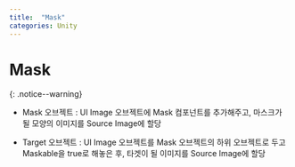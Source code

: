 ```yaml
---
title:  "Mask"
categories: Unity
---
```


# Mask
{: .notice--warning}

- Mask 오브젝트 : UI Image 오브젝트에 Mask 컴포넌트를 추가해주고, 마스크가 될 모양의 이미지를 Source Image에 할당

- Target 오브젝트 : UI Image 오브젝트를 Mask 오브젝트의 하위 오브젝트로 두고 Maskable을 true로 해놓은 후, 타겟이 될 이미지를 Source Image에 할당